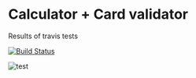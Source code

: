 # Calculator + Card validator

Results of travis tests

[![Build Status](https://travis-ci.org/IhorPetr/Calculator.svg?branch=master)](https://travis-ci.org/IhorPetr/Calculator)

![test](https://user-images.githubusercontent.com/19495088/30073594-03283052-9277-11e7-9ac8-416a8225065d.PNG)
